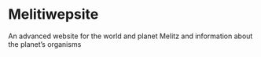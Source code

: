# Melitiwepsite
An advanced website for the world and planet Melitz and information about the planet’s organisms
